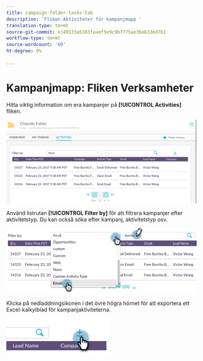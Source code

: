 ```yaml
---
title: campaign-folder-tasks-tab
description: 'Fliken Aktiviteter för kampanjmapp '
translation-type: tm+mt
source-git-commit: e149133a5383faaef5e9c9b7775ae36e633ed7b1
workflow-type: tm+mt
source-wordcount: '60'
ht-degree: 0%

---
```



# Kampanjmapp: Fliken Verksamheter

Hitta viktig information om era kampanjer på **[!UICONTROL Activities]** fliken.

![Bild ett](/help/sky/assets/campaign-folders/campaign-folder-activities-tab/campaign-folder-activities-tab-1.png)

Använd listrutan **[!UICONTROL Filter by]** för att filtrera kampanjer efter aktivitetstyp. Du kan också söka efter kampanj, aktivitetstyp osv.

![Bild två](/help/sky/assets/campaign-folders/campaign-folder-activities-tab/campaign-folder-activities-tab-2.png)

Klicka på nedladdningsikonen i det övre högra hörnet för att exportera ett Excel-kalkylblad för kampanjaktiviteterna.

![Bild tre](/help/sky/assets/campaign-folders/campaign-folder-activities-tab/campaign-folder-activities-tab-3.png)
